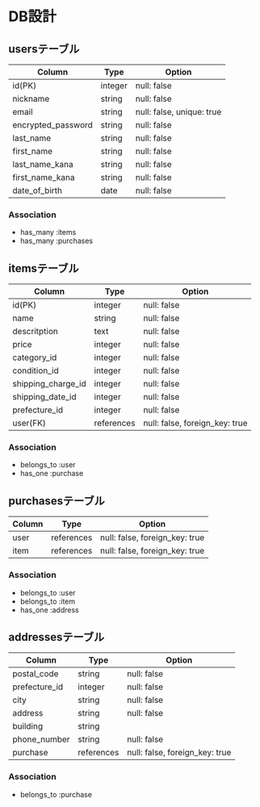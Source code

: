 # DB設計
## usersテーブル
| Column | Type | Option |
|-|-|-|
| id(PK) | integer | null: false |
| nickname | string | null: false |
| email | string | null: false, unique: true |
| encrypted_password | string | null: false |
| last_name | string | null: false |
| first_name | string | null: false |
| last_name_kana | string | null: false |
| first_name_kana | string | null: false |
| date_of_birth | date | null: false |

### Association
- has_many :items
- has_many :purchases

## itemsテーブル
| Column | Type | Option |
|-|-|-|
| id(PK) | integer | null: false |
| name | string | null: false |
| descritption | text | null: false |
| price | integer | null: false |
| category_id | integer | null: false |
| condition_id | integer | null: false |
| shipping_charge_id | integer | null: false |
| shipping_date_id | integer | null: false |
| prefecture_id | integer | null: false |
| user(FK) | references | null: false, foreign_key: true |

### Association
- belongs_to :user
- has_one :purchase

## purchasesテーブル
| Column | Type | Option |
|-|-|-|
| user | references | null: false, foreign_key: true|
| item | references | null: false, foreign_key: true|


### Association
- belongs_to :user
- belongs_to :item
- has_one :address

## addressesテーブル
| Column | Type | Option |
|-|-|-|
| postal_code | string | null: false |
| prefecture_id | integer | null: false |
| city | string | null: false |
| address | string | null: false |
| building | string |     |
| phone_number | string | null: false |
| purchase | references | null: false, foreign_key: true|

### Association
- belongs_to :purchase
